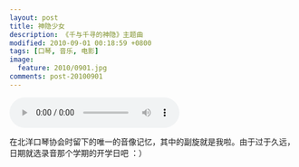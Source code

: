 ```yaml
---
layout: post
title: 神隐少女
description: 《千与千寻的神隐》主题曲
modified: 2010-09-01 00:18:59 +0800
tags: [口琴, 音乐, 电影]
image:
  feature: 2010/0901.jpg
comments: post-20100901
---
```


<div class="am-margin am-text-center">
  <audio controls autoplay loop>
    <source src="/assets/audios/spirited-away.ogg" type="audio/ogg">
    <source src="/assets/audios/spirited-away.mp3" type="audio/mpeg">
    Your browser does not support the audio tag.
    </audio>
</div>

在北洋口琴协会时留下的唯一的音像记忆，其中的副旋就是我啦。由于过于久远，日期就选录音那个学期的开学日吧 ：）
